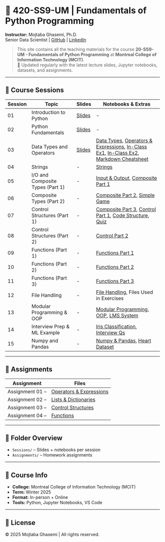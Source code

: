 # 🐍 420-SS9-UM | Fundamentals of Python Programming

**Instructor:** Mojtaba Ghasemi, Ph.D.  
Senior Data Scientist | [GitHub](https://github.com/MJTGhasemi) | [LinkedIn](https://ca.linkedin.com/in/mojtabaghasemi/)

> This site contains all the teaching materials for the course **20-SS9-UM - Fundamentals of Python Programming** at **Montreal College of Information Technology (MCIT)**.  
> 📅 Updated regularly with the latest lecture slides, Jupyter notebooks, datasets, and assignments.


---

## 📁 Course Sessions

| Session | Topic                            | Slides                                                                 | Notebooks & Extras                                                                                      |
|---------|----------------------------------|------------------------------------------------------------------------|-----------------------------------------------------------------------------------------------------------|
| 01      | Introduction to Python           | [Slides](Sessions/Session_01/01_Fundamentals_of_Python.pptx)           | -                                                                                                         |
| 02      | Python Fundamentals              | [Slides](Sessions/Session_02/02_Fundamentals_of_Python.pptx)           | -                                                                                                         |
| 03      | Data Types and Operators         | [Slides](Sessions/Session_03/03_Fundamentals_of_Python.pptx)           | [Data Types](Sessions/Session_03/Data_Types.ipynb), [Operators & Expressions](Sessions/Session_03/Operators_Expressions.ipynb), [In-Class Ex1](Sessions/Session_03/In_Class_Exercise_1.ipynb), [In-Class Ex2](Sessions/Session_03/In_Class_Exercise_2.ipynb), [Markdown Cheatsheet](Sessions/Session_03/Jupyter_Notebook_Markdown_Cheatsheet.pdf) |
| 04      | Strings                          | -                                                                      | [Strings](Sessions/Session_04/Strings.ipynb)                                                              |
| 05      | I/O and Composite Types (Part 1) | -                                                                      | [Input & Output](Sessions/Session_05/Input_Output.ipynb), [Composite Part 1](Sessions/Session_05/Composite_Data_Types_Part_01.ipynb)            |
| 06      | Composite Types (Part 2)         | -                                                                      | [Composite Part 2](Sessions/Session_06/Composite_Data_Types_Part_02.ipynb), [Simple Game](Sessions/Session_06/Simple_Game_Tuple_List.ipynb)    |
| 07      | Control Structures (Part 1)      | -                                                                      | [Composite Part 3](Sessions/Session_07/Composite_Data_Types_Part_03.ipynb), [Control Part 1](Sessions/Session_07/Control_Structure_Part_01.ipynb), [Code Structure](Sessions/Session_07/Python_Code_Structure_Syntax.ipynb), [Quiz](Sessions/Session_07/Python_Quiz.ipynb) |
| 08      | Control Structures (Part 2)      | -                                                                      | [Control Part 2](Sessions/Session_08/Control_Structure_Part_02.ipynb)                                     |
| 09      | Functions (Part 1)               | -                                                                      | [Functions Part 1](Sessions/Session_09/Functions_Part_01.ipynb)                                           |
| 10      | Functions (Part 2)               | -                                                                      | [Functions Part 2](Sessions/Session_10/Functions_Part_02.ipynb)                                           |
| 11      | Functions (Part 3)               | -                                                                      | [Functions Part 3](Sessions/Session_11/Functions_Part_03.ipynb)                                           |
| 12      | File Handling                    | -                                                                      | [File Handling](Sessions/Session_12/File_Handling.ipynb), Files Used in Exercises     |
| 13      | Modular Programming & OOP        | -                                                                      | [Modular Programming](Sessions/Session_13/Modular_Programming.ipynb), [OOP](Sessions/Session_13/Object_Oriented_Programming.ipynb), [LMS System](Sessions/Session_13/Library_Management_System/) |
| 14      | Interview Prep & ML Example      | -                                                                      | [Iris Classification](Sessions/Session_14/Iris_Classification.ipynb), [Interview Qs](Sessions/Session_14/Python_Interview_Questions_Complex.ipynb) |
| 15      | Numpy and Pandas                 | -                                                                      | [Numpy & Pandas](Sessions/Session_15/Numpy_and_Pandas.ipynb), [Heart Dataset](Sessions/Session_15/heart_data.csv) |

---

## 📝 Assignments

| Assignment         | Files                                                                                  |
|--------------------|----------------------------------------------------------------------------------------|
| Assignment 01 –    | [Operators & Expressions](Assignments/Assignment_01_Operators/Assignment_01.ipynb)     |
| Assignment 02 –    | [Lists & Dictionaries](Assignments/Assignment_02_List_Dict/Assignment_02.ipynb)        |
| Assignment 03 –    | [Control Structures](Assignments/Assignment_03_Control%20Structure/Assignment_03.pdf)  |
| Assignment 04 –    | [Functions](Assignments/Assignment_04_Function/Assignment_04.ipynb)                    |

---

## 📂 Folder Overview

- `Sessions/` – Slides + notebooks per session  
- `Assignments/` – Homework assignments

---

## 📌 Course Info

- **College:** Montreal College of Information Technology (MCIT)  
- **Term:** Winter 2025  
- **Format:** In-person + Online  
- **Tools:** Python, Jupyter Notebooks, VS Code

---

## 📝 License

© 2025 Mojtaba Ghasemi | All rights reserved.
